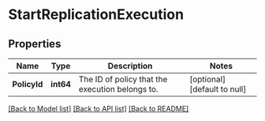 # StartReplicationExecution

## Properties
Name | Type | Description | Notes
------------ | ------------- | ------------- | -------------
**PolicyId** | **int64** | The ID of policy that the execution belongs to. | [optional] [default to null]

[[Back to Model list]](../README.md#documentation-for-models) [[Back to API list]](../README.md#documentation-for-api-endpoints) [[Back to README]](../README.md)


